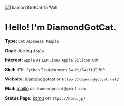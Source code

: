 
![DiamondGotCat 15 Wall](https://github.com/user-attachments/assets/519e4f21-6474-42a1-bf5b-0a03db9dd60c)

# Hello! I'm DiamondGotCat.

**Type:** `Cat` `Japanese People`

**Goal:** Joining `Apple`

**Interest:** `Apple` `AI` `LLM` `Linux` `Apple Silicon` `ARM`

**Skill:** `HTML` `Python` `Transformers` `Swift/SwiftUI` `PHP`

**Website:** [diamondgotcat](https://diamondgotcat.net/) or `https://diamondgotcat.net/`

**Mail:** [mailto](mailto:diamondgotcat@gmail.com) or `diamondgotcat@gmail.com`

**Status Page:** [kamu](https://kamu.jp) or `https://kamu.jp/`
